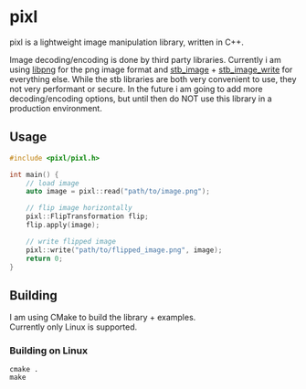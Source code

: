 # pixl
pixl is a lightweight image manipulation library, written in C++.

Image decoding/encoding is done by third party libraries. Currently i am using [libpng](http://www.libpng.org/pub/png/libpng.html) for the png image
format and [stb_image](https://github.com/nothings/stb/blob/master/stb_image.h) +
[stb_image_write](https://github.com/nothings/stb/blob/master/stb_image_write.h) for everything else.
While the stb libraries are both very convenient to use, they not very performant or secure. In the future i am going to add more
decoding/encoding options, but until then do NOT use this library in a production environment.

## Usage
```cpp
#include <pixl/pixl.h>

int main() {
	// load image
	auto image = pixl::read("path/to/image.png");

	// flip image horizontally
	pixl::FlipTransformation flip;
	flip.apply(image);

	// write flipped image
	pixl::write("path/to/flipped_image.png", image);
	return 0;
}
```

## Building
I am using CMake to build the library + examples.    
Currently only Linux is supported. 

### Building on Linux
```
cmake .
make
```